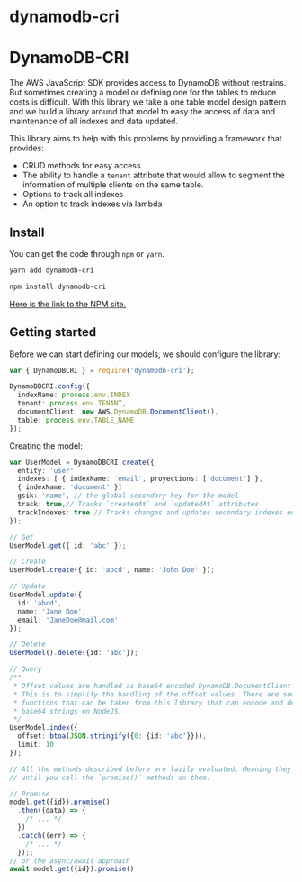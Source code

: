 # dynamodb-cri



# DynamoDB-CRI

The AWS JavaScript SDK provides access to DynamoDB without restrains. But sometimes creating a model or defining one for the tables to reduce costs is difficult. With this library we take a one table model design pattern and we build a library around that model to easy the access of data and maintenance of all indexes and data updated.

This library aims to help with this problems by providing a framework that provides:

- CRUD methods for easy access.
- The ability to handle a `tenant` attribute that would allow to segment the information of multiple clients on the same table.
- Options to track all indexes
- An option to track indexes via lambda 

## Install

You can get the code through `npm` or `yarn`.

```bash
yarn add dynamodb-cri

npm install dynamodb-cri
```

[Here is the link to the NPM site.](http://google.com)

## Getting started

Before we can start defining our models, we should configure the library:

```typescript
var { DynamoDBCRI } = require('dynamodb-cri');

DynamoDBCRI.config({
  indexName: process.env.INDEX
  tenant: process.env.TENANT,
  documentClient: new AWS.DynamoDB.DocumentClient(),
  table: process.env.TABLE_NAME
});
```



Creating the model: 

```typescript
var UserModel = DynamoDBCRI.create({
  entity: 'user'
  indexes: [ { indexName: 'email', proyections: ['document'] },
  { indexName: 'document' }]
  gsik: 'name', // the global secondary key for the model
  track: true,// Tracks `createdAt` and `updatedAt` attributes
  trackIndexes: true // Tracks changes and updates secondary indexes entities
});

// Get
UserModel.get({ id: 'abc' });

// Create
UserModel.create({ id: 'abcd', name: 'John Doe' });

// Update
UserModel.update({
  id: 'abcd',
  name: 'Jane Doe',
  email: 'JaneDoe@mail.com'
});

// Delete
UserModel().delete({id: 'abc'});

// Query
/**
 * Offset values are handled as base64 encoded DynamoDB.DocumentClient keys.
 * This is to simplify the handling of the offset values. There are some helper
 * functions that can be taken from this library that can encode and decode
 * base64 strings on NodeJS.
 */
UserModel.index({
  offset: btoa(JSON.stringify({0: {id: 'abc'}})),
  limit: 10
});

// All the methods described before are lazily evaluated. Meaning they won't run
// until you call the `promise()` methods on them.

// Promise
model.get({id}).promise()
  .then((data) => {
    /* ... */
  })
  .catch((err) => {
    /* ... */
  });;
// or the async/await approach
await model.get({id}).promise()

```

